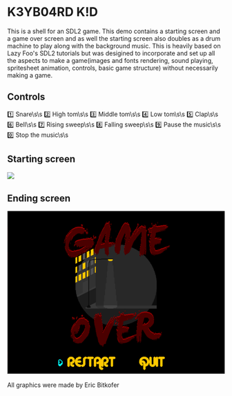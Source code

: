 # K3YB04RD K!D

This is a shell for an SDL2 game. This demo contains a starting screen and a game over screen and as well the starting screen also doubles as a drum machine to play along with the background music. This is heavily based on Lazy Foo's SDL2 tutorials but was desigined to incorporate and set up all the aspects to make a game(images and fonts rendering, sound playing, spritesheet animation, controls, basic game structure) without necessarily making a game.


## Controls
:one: Snare\s\s
:two: High tom\s\s
:three: Middle tom\s\s
:four: Low tom\s\s
:five: Clap\s\s
:six: Bell\s\s
:seven: Rising sweep\s\s
:eight: Falling sweep\s\s
:nine: Pause the music\s\s
:zero: Stop the music\s\s


## Starting screen
![](readme/keyboard-kid-001.gif)


## Ending screen
![](readme/keyboard-kid-002.gif)


All graphics were made by Eric Bitkofer